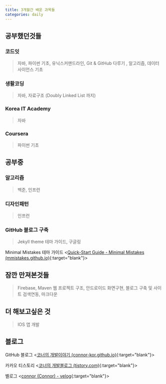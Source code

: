 ```yaml
---
title: 3개월간 배운 과목들
categories: daily
---
```




## 공부했던것들

### 코드잇

> 자바, 파이썬 기초, 유닉스커맨드라인, Git & GitHub 다루기 , 알고리즘, 데이터사이언스 기초

### 생활코딩

> 자바, 자료구조 (Doubly Linked List 까지)

### Korea IT Academy

> 자바

### Coursera

> 파이썬 기초

## 공부중

### 알고리즘

> 백준, 인프런

### 디자인패턴

> 인프런

### GitHub 블로그 구축

> Jekyll theme 테마 가이드, 구글링

Minimal Mistakes 테마 가이드 <[Quick-Start Guide - Minimal Mistakes (mmistakes.github.io)](https://mmistakes.github.io/minimal-mistakes/docs/quick-start-guide/){:target="blank"}>

## 잠깐 만져본것들

> Firebase, Maven 웹 프로젝트 구조, 안드로이드 화면구현, 블로그 구축 및 사이트 검색연동, 마크다운

## 더 해보고싶은 것

> IOS 앱 개발

## 블로그

GitHub 블로그 <[코너의 개발이야기 (connor-kor.github.io)](https://connor-kor.github.io/){:target="blank"}>

카카오 티스토리 <[코너의 개발블로그 (tistory.com)](https://devconnor.tistory.com/){:target="blank"}>

벨로그 <[connor (Connor) - velog](https://velog.io/@connor){:target="blank"}>
